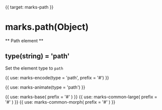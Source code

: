 {{ target: marks-path }}

# marks.path(Object)

** Path element **

## type(string) = 'path'

Set the element type to `path`

{{ use: marks-encode(type = 'path', prefix = '#') }}

{{ use: marks-animate(type = 'path') }}

{{ use: marks-base( prefix = '#' ) }}
{{ use: marks-common-large( prefix = '#' ) }}
{{ use: marks-common-morph( prefix = '#' ) }}
